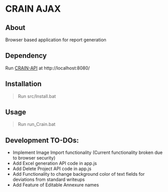 # CRAIN AJAX

## About

Browser based application for report generation

## Dependency

Run [CRAIN-API](https://github.com/aurobindodebnath/CRAIN-API) at http://localhost:8080/

## Installation

> Run src/Install.bat

## Usage

> Run run_Crain.bat

## Development TO-DOs:

- Implement Image Import functionality (Current functionality broken due to browser security)
- Add Excel generation API code in app.js
- Add Delete Project API code in app.js
- Add Functionality to change background color of text fields for deviations from standard writeups
- Add Feature of Editable Annexure names